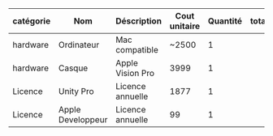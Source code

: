 | catégorie | Nom               | Déscription      | Cout unitaire | Quantité | total |
| --------- | ----------------- | ---------------- | ------------- | -------- | ----- |
| hardware  | Ordinateur        | Mac compatible   | ~2500         | 1        |       |
| hardware  | Casque            | Apple Vision Pro | 3999          | 1        |       |
| Licence   | Unity Pro         | Licence annuelle | 1877          | 1        |       |
| Licence   | Apple Developpeur | Licence annuelle | 99            | 1        |       |
